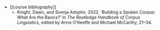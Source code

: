 - [[course bibliography]]
	- Knight, Dawn, and Svenja Adophs. 2022. ‘Building a Spoken Corpus: What Are the Basics?’ In *The Routledge Handbook of Corpus Linguistics*, edited by Anne O’Keeffe and Michael McCarthy, 21–34.